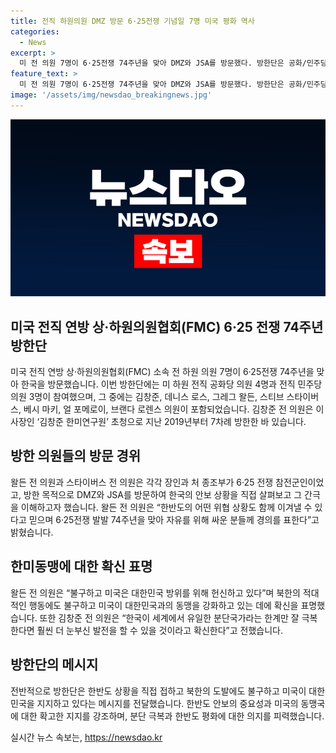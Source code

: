 ```yaml
---
title: 전직 하원의원 DMZ 방문 6·25전쟁 기념일 7명 미국 평화 역사
categories:
  - News
excerpt: >
  미 전 의원 7명이 6·25전쟁 74주년을 맞아 DMZ와 JSA를 방문했다. 방한단은 공화/민주당 의원으로 구성됐고, 전쟁 참전 경험을 가진 의원도 포함됐다. 방한 단원들은 한국의 강인함과 미국의 한미동맹을 경외하며, 한반도의 안보를 지키기 위한 노력을 강조했다. 이외에도 한미연구원 이사장이 초청으로 방문한 김 전 의원은 한국의 잠재력을 강조했다.
feature_text: >
  미 전 의원 7명이 6·25전쟁 74주년을 맞아 DMZ와 JSA를 방문했다. 방한단은 공화/민주당 의원으로 구성됐고, 전쟁 참전 경험을 가진 의원도 포함됐다. 방한 단원들은 한국의 강인함과 미국의 한미동맹을 경외하며, 한반도의 안보를 지키기 위한 노력을 강조했다. 이외에도 한미연구원 이사장이 초청으로 방문한 김 전 의원은 한국의 잠재력을 강조했다.
image: '/assets/img/newsdao_breakingnews.jpg'
---
```


<p><img src="/assets/img/newsdao_breakingnews.jpg" alt="pcversion 속보" /></p>

<h2 data-ke-size="size26">미국 전직 연방 상·하원의원협회(FMC) 6·25 전쟁 74주년 방한단</h2>

<p data-ke-size="size16">미국 전직 연방 상·하원의원협회(FMC) 소속 전 하원 의원 7명이 6·25전쟁 74주년을 맞아 한국을 방문했습니다. 이번 방한단에는 미 하원 전직 공화당 의원 4명과 전직 민주당 의원 3명이 참여했으며, 그 중에는 김창준, 데니스 로스, 그레그 왈든, 스티브 스타이버스, 베시 마키, 얼 포메로이, 브랜다 로렌스 의원이 포함되었습니다. 김창준 전 의원은 이사장인 ‘김창준 한미연구원’ 초청으로 지난 2019년부터 7차례 방한한 바 있습니다.</p>

<h2 data-ke-size="size26">방한 의원들의 방문 경위</h2>

<p data-ke-size="size16">왈든 전 의원과 스타이버스 전 의원은 각각 장인과 처 종조부가 6·25 전쟁 참전군인이었고, 방한 목적으로 DMZ와 JSA를 방문하여 한국의 안보 상황을 직접 살펴보고 그 간극을 이해하고자 했습니다. 왈든 전 의원은 “한반도의 어떤 위협 상황도 함께 이겨낼 수 있다고 믿으며 6·25전쟁 발발 74주년을 맞아 자유를 위해 싸운 분들께 경의를 표한다”고 밝혔습니다.</p>

<h2 data-ke-size="size26">한미동맹에 대한 확신 표명</h2>

<p data-ke-size="size16">왈든 전 의원은 “불구하고 미국은 대한민국 방위를 위해 헌신하고 있다”며 북한의 적대적인 행동에도 불구하고 미국이 대한민국과의 동맹을 강화하고 있는 데에 확신을 표명했습니다. 또한 김창준 전 의원은 “한국이 세계에서 유일한 분단국가라는 한계만 잘 극복한다면 훨씬 더 눈부신 발전을 할 수 있을 것이라고 확신한다”고 전했습니다.</p>

<h2 data-ke-size="size26">방한단의 메시지</h2>

<p data-ke-size="size16">전반적으로 방한단은 한반도 상황을 직접 접하고 북한의 도발에도 불구하고 미국이 대한민국을 지지하고 있다는 메시지를 전달했습니다. 한반도 안보의 중요성과 미국의 동맹국에 대한 확고한 지지를 강조하며, 분단 극복과 한반도 평화에 대한 의지를 피력했습니다.</p>
실시간 뉴스 속보는, <a href="https://newsdao.kr" rel="dofollow">https://newsdao.kr</a>


